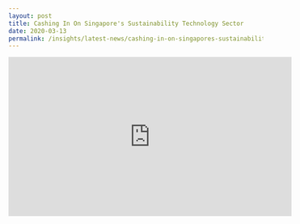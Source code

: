 ```yaml
---
layout: post
title: Cashing In On Singapore's Sustainability Technology Sector  
date: 2020-03-13
permalink: /insights/latest-news/cashing-in-on-singapores-sustainability-tech/
---
```


<iframe width="560" height="315" src="https://www.youtube.com/embed/G5OBGUX2rLE" frameborder="0" allow="accelerometer; autoplay; encrypted-media; gyroscope; picture-in-picture" allowfullscreen></iframe>
